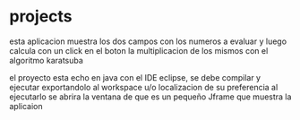 projects
========
esta aplicacion muestra los dos campos con los numeros a evaluar
y luego calcula con un click en el boton la multiplicacion de los mismos con el
algoritmo karatsuba

el proyecto esta echo en java con el IDE eclipse, se debe compilar y ejecutar 
exportandolo al  workspace u/o localizacion de su preferencia
al ejecutarlo se abrira la ventana de que es un pequeño Jframe que muestra la aplicaion
